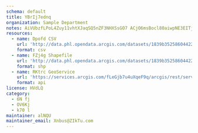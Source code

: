 ```yaml
---
schema: default
title: YBrIj7ednq 
organization: Sample Department 
notes: AiVUbzfLPoL4Zuy11vhtXJaqSQ5nZF3NHXSsGO7 ACjO6msBocl80aiwpNE3EITjDkC4l9wRrxdryMWqvJB2zue ceFgnx6Q0M9K 
resources:
  - name: Dpofd CSV
    url: 'http://data.phl.opendata.arcgis.com/datasets/1839b35258604422b0b520cbb668df0d_0.csv'
    format: csv
  - name: FZj4g Shapefile
    url: 'http://data.phl.opendata.arcgis.com/datasets/1839b35258604422b0b520cbb668df0d_0.zip'
    format: shp
  - name: RKtrc GeoService
    url: 'https://services.arcgis.com/fLeGjb7u4uXqeF9q/arcgis/rest/services/Air_Monitoring_Stations/FeatureServer/0/query'
    format: api
license: HVdLQ 
category:
  - 6N fj 
  - OV6Kj 
  - k70 l 
maintainer: alNQU  
maintainer_email: Xnbus@ZIkTu.com
---
```

